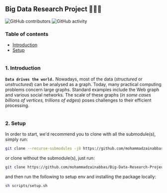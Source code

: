 ## Big Data Research Project 👨🏻‍💻

![GitHub contributors](https://img.shields.io/github/contributors/mohammadzainabbas/Big-Data-Research-Project)
![GitHub activity](https://img.shields.io/github/commit-activity/w/mohammadzainabbas/Big-Data-Research-Project?logoColor=brightgreen)

### Table of contents

- [Introduction](#introduction)
- [Setup](#setup)

#

<a id="introduction" />

### 1. Introduction

__`Data drives the world.`__ Nowadays, most of the data (_structured_ or _unstructured_) can be analysed as a graph. Today, many practical computing problems concern large graphs. Standard examples include the Web graph and various social networks. The scale of these graphs (_in some cases billions of vertices, trillions of edges_) poses challenges to their efficient processing.

#

<a id="setup" />

### 2. Setup

In order to start, we'd recommend you to clone with all the submodule(s), simply run:

```bash
git clone --recurse-submodules -j8 https://github.com/mohammadzainabbas/Big-Data-Research-Project.git
```

or clone without the submodule(s), just run:

```bash
git clone https://github.com/mohammadzainabbas/Big-Data-Research-Project.git
```

and then run the following to setup env and installing the package locally:

```bash
sh scripts/setup.sh
```

#
